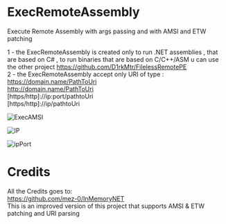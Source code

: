 # ExecRemoteAssembly
Execute Remote Assembly with args passing and with AMSI and ETW patching  

1 - the ExecRemoteAssembly is created only to run .NET assemblies , that are based on C# , to run binaries that are based on C/C++/ASM u can use the other project https://github.com/D1rkMtr/FilelessRemotePE  
2 - the ExecRemoteAssembly accept only URI of type :    
https://domain.name/PathToUri  
http://domain.name/PathToUri  
[https/http]://ip:port/pathtoUri  
[https/http]://ip/pathtoUri   

![ExecAMSI](https://user-images.githubusercontent.com/110354855/190879568-2f8587a6-59f8-4d4f-8954-cbeea472c5e2.png)

![IP](https://user-images.githubusercontent.com/110354855/198319100-a1235ba4-e761-4805-b169-4a880e39faa5.png)

![ipPort](https://user-images.githubusercontent.com/110354855/198319234-132c214a-2863-4a7e-9906-a7409d11b3d9.png)


# Credits
All the Credits goes to:  
https://github.com/mez-0/InMemoryNET  
This is an improved version of this project that supports AMSI & ETW patching and URI parsing
